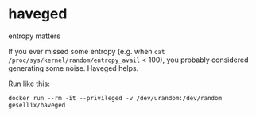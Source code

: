 # haveged
entropy matters

If you ever missed some entropy (e.g. when `cat /proc/sys/kernel/random/entropy_avail` < 100), you probably considered generating some noise.
Haveged helps.

Run like this:

    docker run --rm -it --privileged -v /dev/urandom:/dev/random gesellix/haveged
